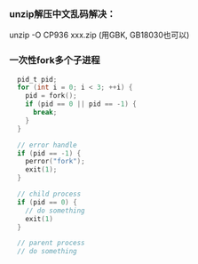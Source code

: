 ### unzip解压中文乱码解决：

unzip -O CP936 xxx.zip (用GBK, GB18030也可以)

### 一次性fork多个子进程

```c 
  pid_t pid;
  for (int i = 0; i < 3; ++i) {
    pid = fork();
    if (pid == 0 || pid == -1) {
      break;
    }
  }

  // error handle
  if (pid == -1) {
    perror("fork");
    exit(1);
  }

  // child process
  if (pid == 0) {
    // do something
    exit(1)
  }

  // parent process
  // do something
```

